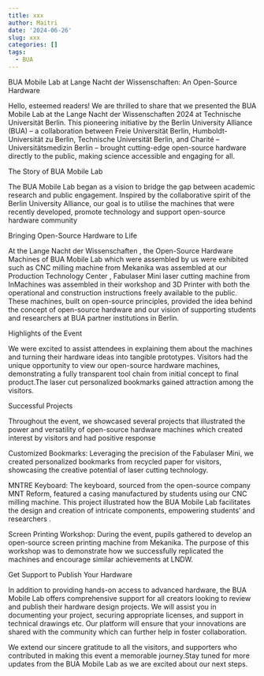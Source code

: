 ```yaml
---
title: xxx
author: Maitri
date: '2024-06-26'
slug: xxx
categories: []
tags:
  - BUA
---
```


BUA Mobile Lab at Lange Nacht der Wissenschaften: An Open-Source Hardware

Hello, esteemed readers! We are thrilled to share that we presented the BUA Mobile Lab at the Lange Nacht der Wissenschaften 2024 at Technische Universität Berlin. This pioneering initiative by the Berlin University Alliance (BUA) – a collaboration between Freie Universität Berlin, Humboldt-Universität zu Berlin, Technische Universität Berlin, and Charité – Universitätsmedizin Berlin – brought cutting-edge open-source hardware directly to the public, making science accessible and engaging for all.


The Story of BUA Mobile Lab

The BUA Mobile Lab began as a vision to bridge the gap between academic research and public engagement. Inspired by the collaborative spirit of the Berlin University Alliance, our goal is to utilise the machines that were recently developed, promote technology and support open-source hardware community


Bringing Open-Source Hardware to Life

At the Lange Nacht der Wissenschaften , the Open-Source Hardware Machines of BUA Mobile Lab which were assembled by us were exhibited such as CNC milling machine from Mekanika was assembled at our Production Technology Center , Fabulaser Mini laser cutting machine from InMachines was assembled in their workshop and 3D Printer with both the operational and construction instructions freely available to the public. These machines, built on open-source principles, provided the idea behind the concept of open-source hardware and our vision of supporting students and researchers at BUA partner institutions in Berlin.


Highlights of the Event

We were excited to assist attendees in explaining them about the machines and turning their hardware ideas into tangible prototypes. Visitors had the unique opportunity to view our open-source hardware machines, demonstrating a fully transparent tool chain from initial concept to final product.The laser cut personalized bookmarks gained attraction among the visitors.


Successful Projects

Throughout the event, we showcased several projects that illustrated the power and versatility of open-source hardware machines which created interest by visitors and had positive response

Customized Bookmarks: Leveraging the precision of the Fabulaser Mini, we created personalized bookmarks from recycled paper for visitors, showcasing the creative potential of laser cutting technology.

MNTRE Keyboard: The keyboard, sourced from the open-source company MNT Reform, featured a casing manufactured by students using our CNC milling machine. This project illustrated how the BUA Mobile Lab facilitates the design and creation of intricate components, empowering students’ and researchers .

Screen Printing Workshop: During the event, pupils gathered to develop an open-source screen printing machine from Mekanika. The purpose of this workshop was to demonstrate how we successfully replicated the machines and encourage similar achievements at LNDW.


Get Support to Publish Your Hardware


In addition to providing hands-on access to advanced hardware, the BUA Mobile Lab offers comprehensive support for all creators looking to review and publish their hardware design projects. We will assist you in documenting your project, securing appropriate licenses, and support in technical drawings etc. Our platform will ensure that your innovations are shared with the community which can further help in foster collaboration.

We extend our sincere gratitude to all the visitors, and supporters who contributed in making this event a memorable journey.Stay tuned for more updates from the BUA Mobile Lab as we are excited about our next steps.
